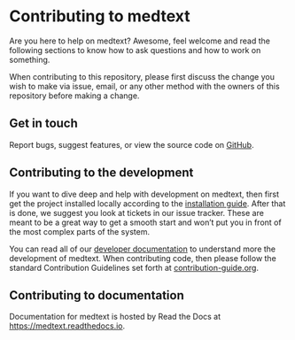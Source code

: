 # Contributing to medtext

Are you here to help on medtext? 
Awesome, feel welcome and read the following sections to know how to
ask questions and how to work on something.

When contributing to this repository, please first discuss the change you 
wish to make via issue, email, or any other method with the owners of this 
repository before making a change. 

## Get in touch

Report bugs, suggest features, or view the source code on
[GitHub](https://github.com/bionlplab/medtext).

## Contributing to the development

If you want to dive deep and help with development on medtext, then first 
get the project installed locally according to the [installation
guide](https://medtext.readthedocs.io/en/latest/install.html). After that is
done, we suggest you look at tickets in our issue tracker. These are
meant to be a great way to get a smooth start and won’t put you in front of the
most complex parts of the system.

You can read all of our [developer
documentation](https://medtext.readthedocs.io/en/latest/developer_guide.html) to
understand more the development of medtext. When contributing code, then
please follow the standard Contribution Guidelines set forth at
[contribution-guide.org](https://www.contribution-guide.org/#submitting-bugs).

## Contributing to documentation

Documentation for medtext is hosted by Read the Docs at
<https://medtext.readthedocs.io>.
